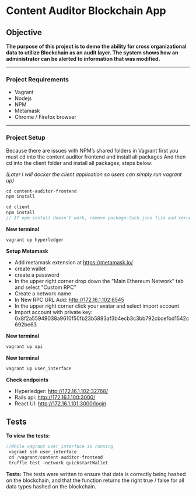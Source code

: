# Content Auditor Blockchain App

## Objective
**The purpose of this project is to demo the ability for cross organizational data to utilize Blockchain as an audit layer. The system shows how an administrator can be alerted to information that was modified.**

---
### Project Requirements
- Vagrant
- Nodejs
- NPM
- Metamask
- Chrome / Firefox browser

---
### Project Setup
Because there are issues with NPM’s shared folders in Vagrant first you must cd into the content auditor frontend and install all packages And then cd into the client folder and install all packages, steps below:

*(Later I will docker the client application so users can simply run vagrant up)*
``` javascript
cd content-auditor-frontend
npm install

cd client
npm install
// If npm install doesn’t work, remove package-lock.json file and rerun npm install 
```

**New terminal**

``` javascript
vagrant up hyperledger
```

**Setup Metamask**
- Add metamask extension at https://metamask.io/
- create wallet
- create a password
- In the upper right corner drop down the "Main Ethereum Network" tab and select "Custom RPC"
- Create a network name
- In New RPC URL Add: http://172.16.1.102:8545
- In the upper right corner click your avatar and select import account
- Import account with private key: 0x8f2a55949038a9610f50fb23b5883af3b4ecb3c3bb792cbcefbd1542c692be63

**New terminal**
``` javascript
vagrant up api
```

**New terminal**
``` javascript
vagrant up user_interface
```


**Check endpoints** 
- Hyperledger: http://172.16.1.102:32768/
- Rails api: http://172.16.1.100:3000/
- React UI: http://172.16.1.101:3000/login

## Tests
**To view the tests:**
``` javascript
//While vagrant user_interface is running
 vagrant ssh user_interface
 cd /vagrant/content-auditor-frontend
 truffle test —network quickstartWallet
```

**Tests:** The tests were written to ensure that data is correctly being hashed on the blockchain, and that the function returns the right true / false for all data types hashed on the blockchain.
